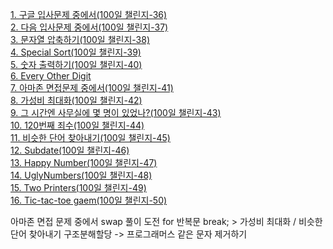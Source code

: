 <a href="https://codingdojang.com/scode/393" target="_blank"> 1. 구글 입사문제 중에서(100일 챌린지-36)</a><br>
<a href="https://codingdojang.com/scode/408" target="_blank"> 2. 다음 입사문제 중에서(100일 챌린지-37)</a><br>
<a href="https://codingdojang.com/scode/465" target="_blank"> 3. 문자열 압축하기(100일 챌린지-38)</a><br>
<a href="https://codingdojang.com/scode/414" target="_blank"> 4. Special Sort(100일 챌린지-39)</a><br>
<a href="https://codingdojang.com/scode/471" target="_blank"> 5. 숫자 출력하기(100일 챌린지-40)</a><br>
<a href="https://codingdojang.com/scode/428" target="_blank"> 6. Every Other Digit </a><br>
<a href="https://codingdojang.com/scode/416" target="_blank"> 7. 아마존 면접문제 중에서(100일 챌린지-41)</a><br>
<a href="https://codingdojang.com/scode/490" target="_blank"> 8. 가성비 최대화(100일 챌린지-42)</a><br>
<a href="https://codingdojang.com/scode/418" target="_blank"> 9. 그 시간엔 사무실에 몇 명이 있었나?(100일 챌린지-43)</a><br>
<a href="https://codingdojang.com/scode/525" target="_blank"> 10. 120번째 죄수(100일 챌린지-44)</a><br>
<a href="https://codingdojang.com/scode/445" target="_blank"> 11. 비슷한 단어 찾아내기(100일 챌린지-45)</a><br>
<a href="https://codingdojang.com/scode/394" target="_blank"> 12. Subdate(100일 챌린지-46)</a><br>
<a href="https://codingdojang.com/scode/496" target="_blank"> 13. Happy Number(100일 챌린지-47)</a><br>
<a href="https://codingdojang.com/scode/436" target="_blank"> 14. UglyNumbers(100일 챌린지-48)</a><br>
<a href="https://codingdojang.com/scode/449" target="_blank"> 15. Two Printers(100일 챌린지-49)</a><br>
<a href="https://codingdojang.com/scode/464" target="_blank"> 16. Tic-tac-toe gaem(100일 챌린지-50)</a><br>

아마존 면접 문제 중에서 swap 풀이 도전
for 반복문 break; > 가성비 최대화 / 비슷한 단어 찾아내기
구조분해할당 -> 프로그래머스 같은 문자 제거하기
